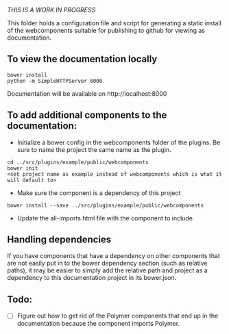 *THIS IS A WORK IN PROGRESS*

This folder holds a configuration file and script for generating a static install of the webcomponents suitable for publishing to github for viewing as documentation.

## To view the documentation locally
```
bower install
python -m SimpleHTTPServer 8000
```
Documentation will be available on http://localhost:8000

## To add additional components to the documentation:
* Initialize a bower config in the webcomponents folder of the plugins.  Be sure to name the project the same name as the plugin.
```
cd ../src/plugins/example/public/webcomponents
bower init 
<set project name as example instead of webcomponents which is what it will default to>
```
* Make sure the component is a dependency of this project
```
bower install --save ../src/plugins/example/public/webcomponents
``` 
* Update the all-imports.html file with the component to include

## Handling dependencies
If you have components that have a dependency on other components that are not easily put in to the bower dependency section (such as relative paths), it may be easier to simply add the relative path and project as a dependency to this documentation project in its bower.json.


## Todo:
- [ ] Figure out how to get rid of the Polymer components that end up in the documentation because the component imports Polymer.
